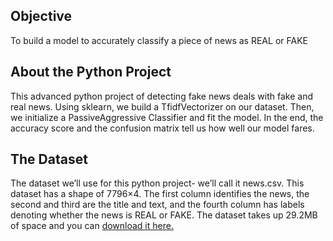 ## Objective
To build a model to accurately classify a piece of news as REAL or FAKE

## About the Python Project
This advanced python project of detecting fake news deals with fake and real news. Using sklearn, we build a TfidfVectorizer on our dataset. Then, we initialize a PassiveAggressive Classifier and fit the model. In the end, the accuracy score and the confusion matrix tell us how well our model fares.

## The Dataset
The dataset we’ll use for this python project- we’ll call it news.csv. This dataset has a shape of 7796×4. The first column identifies the news, the second and third are the title and text, and the fourth column has labels denoting whether the news is REAL or FAKE. The dataset takes up 29.2MB of space and you can [download it here.](https://drive.google.com/file/d/1eHEjtTjitjjTm0-eFYl0lRjhAoHgtPDd/view?usp=sharing) 

